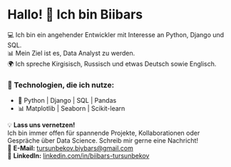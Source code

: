 # Hallo! 👋 Ich bin Biibars  

💻 Ich bin ein angehender Entwickler mit Interesse an Python, Django und SQL.  
📊 Mein Ziel ist es, Data Analyst zu werden.  
🌍 Ich spreche Kirgisisch, Russisch und etwas Deutsch sowie Englisch.  

### 🔧 Technologien, die ich nutze:
- 🐍 Python | Django | SQL | Pandas
- 📊 Matplotlib | Seaborn | Scikit-learn

💡 **Lass uns vernetzen!**  
Ich bin immer offen für spannende Projekte, Kollaborationen oder Gespräche über Data Science. Schreib mir gerne eine Nachricht!  
📩 **E-Mail:** tursunbekov.biybars@gmail.com  
💼 **LinkedIn:** [linkedin.com/in/biibars-tursunbekov](https://linkedin.com/in/biibars-tursunbekov)  


